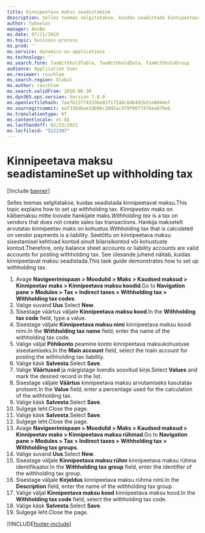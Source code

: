 ```yaml
---
title: Kinnipeetava maksu seadistamine
description: Selles teemas selgitatakse, kuidas seadistada kinnipeetavat maksu.
author: twheeloc
manager: AnnBe
ms.date: 07/11/2019
ms.topic: business-process
ms.prod: ''
ms.service: dynamics-ax-applications
ms.technology: ''
ms.search.form: TaxWithholdTable, TaxWithholdData, TaxWithholdGroup
audience: Application User
ms.reviewer: roschlom
ms.search.region: Global
ms.author: roschlom
ms.search.validFrom: 2016-06-30
ms.dyn365.ops.version: Version 7.0.0
ms.openlocfilehash: 7ae7b13f743336e01f17248c8d6492b31e8044ef
ms.sourcegitcommit: eaf330dbee1db96c20d5ac479f007747bea079eb
ms.translationtype: HT
ms.contentlocale: et-EE
ms.lasthandoff: 02/15/2021
ms.locfileid: "5222307"
---
```

# <a name="set-up-withholding-tax"></a><span data-ttu-id="10c5f-103">Kinnipeetava maksu seadistamine</span><span class="sxs-lookup"><span data-stu-id="10c5f-103">Set up withholding tax</span></span>

[!include [banner](../../includes/banner.md)]

<span data-ttu-id="10c5f-104">Selles teemas selgitatakse, kuidas seadistada kinnipeetavat maksu.</span><span class="sxs-lookup"><span data-stu-id="10c5f-104">This topic explains how to set up withholding tax.</span></span> <span data-ttu-id="10c5f-105">*Kinnipeetav maks* on käibemaksu mitte loovate hankijate maks.</span><span class="sxs-lookup"><span data-stu-id="10c5f-105">*Withholding tax* is a tax on vendors that does not create sales tax transactions.</span></span> <span data-ttu-id="10c5f-106">Hankija maksetelt arvutatav kinnipeetav maks on kohustus.</span><span class="sxs-lookup"><span data-stu-id="10c5f-106">Withholding tax that is calculated on vendor payments is a liability.</span></span> <span data-ttu-id="10c5f-107">Seetõttu on kinnipeetava maksu sisestamisel kehtivad kontod ainult bilansikontod või kohustuste kontod.</span><span class="sxs-lookup"><span data-stu-id="10c5f-107">Therefore, only balance sheet accounts or liability accounts are valid accounts for posting withholding tax.</span></span> <span data-ttu-id="10c5f-108">See ülesande juhend näitab, kuidas kinnipeetavat maksu seadistada.</span><span class="sxs-lookup"><span data-stu-id="10c5f-108">This task guide demonstrates how to set up withholding tax.</span></span>

1. <span data-ttu-id="10c5f-109">Avage **Navigeerimispaan > Moodulid > Maks > Kaudsed maksud > Kinnipeetav maks > Kinnipeetava maksu koodid**.</span><span class="sxs-lookup"><span data-stu-id="10c5f-109">Go to **Navigation pane > Modules > Tax > Indirect taxes > Withholding tax > Withholding tax codes**.</span></span>
2. <span data-ttu-id="10c5f-110">Valige suvand **Uus**.</span><span class="sxs-lookup"><span data-stu-id="10c5f-110">Select **New**.</span></span>
3. <span data-ttu-id="10c5f-111">Sisestage väärtus väljale **Kinnipeetava maksu kood**.</span><span class="sxs-lookup"><span data-stu-id="10c5f-111">In the **Withholding tax code** field, type a value.</span></span>
4. <span data-ttu-id="10c5f-112">Sisestage väljale **Kinnipeetava maksu nimi** kinnipeetava maksu koodi nimi.</span><span class="sxs-lookup"><span data-stu-id="10c5f-112">In the **Withholding tax name** field, enter the name of the withholding tax code.</span></span>
5. <span data-ttu-id="10c5f-113">Valige väljal **Põhikonto** peamine konto kinnipeetava maksukohustuse sisestamiseks.</span><span class="sxs-lookup"><span data-stu-id="10c5f-113">In the **Main account** field, select the main account for posting the withholding tax liability.</span></span>
6. <span data-ttu-id="10c5f-114">Valige käsk **Salvesta**.</span><span class="sxs-lookup"><span data-stu-id="10c5f-114">Select **Save**.</span></span>
7. <span data-ttu-id="10c5f-115">Valige **Väärtused** ja märgistage loendis soovitud kirje.</span><span class="sxs-lookup"><span data-stu-id="10c5f-115">Select **Values** and mark the desired record in the list.</span></span>
8. <span data-ttu-id="10c5f-116">Sisestage väljale **Väärtus** kinnipeetava maksu arvutamiseks kasutatav protsent.</span><span class="sxs-lookup"><span data-stu-id="10c5f-116">In the **Value** field, enter a percentage used for the calculation of the withholding tax.</span></span>
9. <span data-ttu-id="10c5f-117">Valige käsk **Salvesta**.</span><span class="sxs-lookup"><span data-stu-id="10c5f-117">Select **Save**.</span></span>
10. <span data-ttu-id="10c5f-118">Sulgege leht.</span><span class="sxs-lookup"><span data-stu-id="10c5f-118">Close the page.</span></span>
11. <span data-ttu-id="10c5f-119">Valige käsk **Salvesta**.</span><span class="sxs-lookup"><span data-stu-id="10c5f-119">Select **Save**.</span></span>
12. <span data-ttu-id="10c5f-120">Sulgege leht.</span><span class="sxs-lookup"><span data-stu-id="10c5f-120">Close the page.</span></span>
13. <span data-ttu-id="10c5f-121">Avage **Navigeerimispaan > Moodulid > Maks > Kaudsed maksud > Kinnipeetav maks > Kinnipeetava maksu rühmad**.</span><span class="sxs-lookup"><span data-stu-id="10c5f-121">Go to **Navigation pane > Modules > Tax > Indirect taxes > Withholding tax > Withholding tax groups**.</span></span>
14. <span data-ttu-id="10c5f-122">Valige suvand **Uus**.</span><span class="sxs-lookup"><span data-stu-id="10c5f-122">Select **New**.</span></span>
15. <span data-ttu-id="10c5f-123">Sisestage väljale **Kinnipeetava maksu rühm** kinnipeetava maksu rühma identifikaator.</span><span class="sxs-lookup"><span data-stu-id="10c5f-123">In the **Withholding tax group** field, enter the identifier of the withholding tax group.</span></span>
16. <span data-ttu-id="10c5f-124">Sisestage väljale **Kirjeldus** kinnipeetava maksu rühma nimi.</span><span class="sxs-lookup"><span data-stu-id="10c5f-124">In the **Description** field, enter the name of the withholding tax group.</span></span>
17. <span data-ttu-id="10c5f-125">Valige väljal **Kinnipeetava maksu kood** kinnipeetava maksu kood.</span><span class="sxs-lookup"><span data-stu-id="10c5f-125">In the **Withholding tax code** field, select the withholding tax code.</span></span>
18. <span data-ttu-id="10c5f-126">Valige käsk **Salvesta**.</span><span class="sxs-lookup"><span data-stu-id="10c5f-126">Select **Save**.</span></span>
19. <span data-ttu-id="10c5f-127">Sulgege leht.</span><span class="sxs-lookup"><span data-stu-id="10c5f-127">Close the page.</span></span>



[!INCLUDE[footer-include](../../../includes/footer-banner.md)]